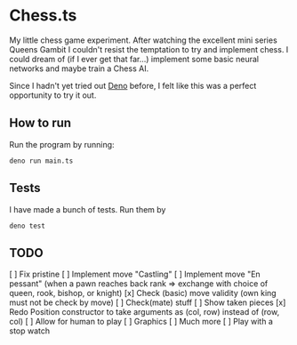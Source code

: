# Chess.ts
My little chess game experiment. After watching the excellent mini series
Queens Gambit I couldn't resist the temptation to try and implement chess.
I could dream of (if I ever get that far...) implement some basic neural
networks and maybe train a Chess AI.

Since I hadn't yet tried out [Deno](https://deno.land/) before, I felt
like this was a perfect opportunity to try it out.

## How to run
Run the program by running:

    deno run main.ts

## Tests
I have made a bunch of tests. Run them by

    deno test

## TODO
[ ] Fix pristine
[ ] Implement move "Castling"
[ ] Implement move "En pessant" (when a pawn reaches back rank => exchange with choice of queen, rook, bishop, or knight)
[x] Check (basic) move validity (own king must not be check by move)
[ ] Check(mate) stuff
[ ] Show taken pieces
[x] Redo Position constructor to take arguments as (col, row) instead of (row, col)
[ ] Allow for human to play
[ ] Graphics
[ ] Much more
[ ] Play with a stop watch
